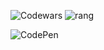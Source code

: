 
![Codewars](https://img.shields.io/badge/Codewars-B1361E?style=for-the-badge&logo=codewars&logoColor=grey)
![rang](https://www.codewars.com/users/auroraptor/badges/micro)
  
  ![CodePen](https://img.shields.io/badge/Codepen-000000?style=for-the-badge&logo=codepen&logoColor=white)

<!--
**auroraptor/auroraptor** is a ✨ _special_ ✨ repository because its `README.md` (this file) appears on your GitHub profile.

Here are some ideas to get you started:

- 🔭 I’m currently working on ...
- 🌱 I’m currently learning ...
- 👯 I’m looking to collaborate on ...
- 🤔 I’m looking for help with ...
- 💬 Ask me about ...
- 📫 How to reach me: ...
- 😄 Pronouns: ...
- ⚡ Fun fact: ...
-->
